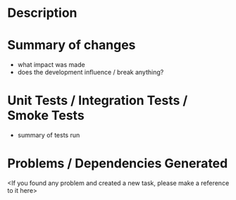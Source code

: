 # Description
<Please add some description about the main goal of this PR>

# Summary of changes
- what impact was made
- does the development influence / break anything?

# Unit Tests / Integration Tests / Smoke Tests
- summary of tests run

# Problems / Dependencies Generated
<If you found any problem and created a new task, please make a reference to it here>
